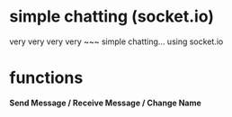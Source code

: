 # simple chatting (socket.io)

very very very very ~~~
simple chatting... using socket.io


# functions

**Send Message / Receive Message / Change Name**
